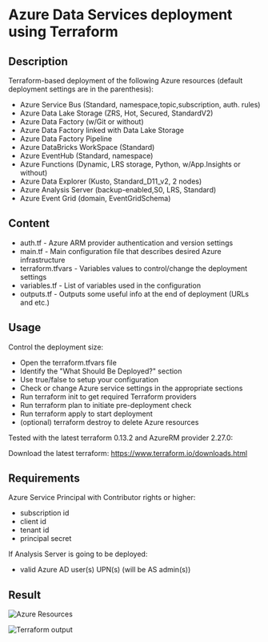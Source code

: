 # Azure Data Services deployment using Terraform

## Description

Terraform-based deployment of the following Azure resources (default deployment settings are in the parenthesis):

- Azure Service Bus (Standard, namespace,topic,subscription, auth. rules)
- Azure Data Lake Storage (ZRS, Hot, Secured, StandardV2)
- Azure Data Factory (w/Git or without)
- Azure Data Factory linked with Data Lake Storage
- Azure Data Factory Pipeline
- Azure DataBricks WorkSpace (Standard)
- Azure EventHub (Standard, namespace)
- Azure Functions (Dynamic, LRS storage, Python, w/App.Insights or without)
- Azure Data Explorer (Kusto, Standard_D11_v2, 2 nodes)
- Azure Analysis Server (backup-enabled,S0, LRS, Standard)
- Azure Event Grid (domain, EventGridSchema)

## Content

- auth.tf - Azure ARM provider authentication and version settings
- main.tf - Main configuration file that describes desired Azure infrastructure
- terraform.tfvars - Variables values to control/change the deployment settings
- variables.tf - List of variables used in the configuration
- outputs.tf - Outputs some useful info at the end of deployment (URLs and etc.)

## Usage

Control the deployment size:

- Open the terraform.tfvars file
- Identify the "What Should Be Deployed?" section
- Use true/false to setup your configuration
- Check or change Azure service settings in the appropriate sections
- Run terraform init to get required Terraform providers
- Run terraform plan to initiate pre-deployment check
- Run terraform apply to start deployment
- (optional) terraform destroy to delete Azure resources

Tested with the latest terraform 0.13.2 and AzureRM provider 2.27.0:

Download the latest terraform: 
https://www.terraform.io/downloads.html

## Requirements

Azure Service Principal with Contributor rights or higher:

- subscription id
- client id
- tenant id
- principal secret

If Analysis Server is going to be deployed:

- valid Azure AD user(s) UPN(s) (will be AS admin(s))

## Result

![Azure Resources](https://rlevchenko.files.wordpress.com/2020/09/image-2.png)

![Terraform output](https://rlevchenko.files.wordpress.com/2020/09/image-3.png)
